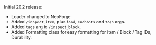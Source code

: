 Initial 20.2 release:

* Loader changed to NeoForge
* Added `/inspect_item`, plus `food`, `enchants` and `tags` args.
* Added `tags` arg to `/inspect_block`.
* Added Formatting class for easy formatting for Item / Block / Tag IDs, Durability.